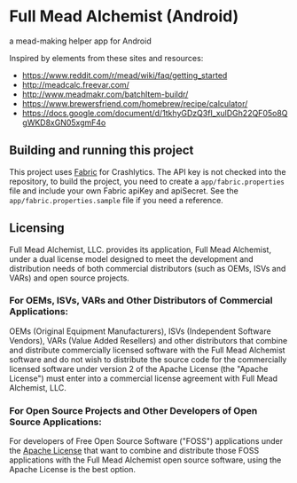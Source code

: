 # Full Mead Alchemist (Android)
a mead-making helper app for Android

Inspired by elements from these sites and resources:
* https://www.reddit.com/r/mead/wiki/faq/getting_started
* http://meadcalc.freevar.com/
* http://www.meadmakr.com/batchItem-buildr/
* https://www.brewersfriend.com/homebrew/recipe/calculator/
* https://docs.google.com/document/d/1tkhyGDzQ3fI_xulDGh22QF05o8QgWKD8xGN05xgmF4o

## Building and running this project
This project uses [Fabric](https://fabric.io) for Crashlytics. The API key is not checked into the repository, to build the project, you need to create a `app/fabric.properties` file and include your own Fabric apiKey and apiSecret. See the `app/fabric.properties.sample` file if you need a reference.


## Licensing
Full Mead Alchemist, LLC. provides its application, Full Mead Alchemist, under a dual license model designed to meet the development and distribution needs of both commercial distributors (such as OEMs, ISVs and VARs) and open source projects.

### For OEMs, ISVs, VARs and Other Distributors of Commercial Applications:
OEMs (Original Equipment Manufacturers), ISVs (Independent Software Vendors), VARs (Value Added Resellers) and other distributors that combine and distribute commercially licensed software with the Full Mead Alchemist software and do not wish to distribute the source code for the commercially licensed software under version 2 of the Apache License (the "Apache License") must enter into a commercial license agreement with Full Mead Alchemist, LLC.

### For Open Source Projects and Other Developers of Open Source Applications:
For developers of Free Open Source Software ("FOSS") applications under the [Apache License][1] that want to combine and distribute those FOSS applications with the Full Mead Alchemist open source software, using the Apache License is the best option.


[1]: http://www.apache.org/licenses/LICENSE-2.0

